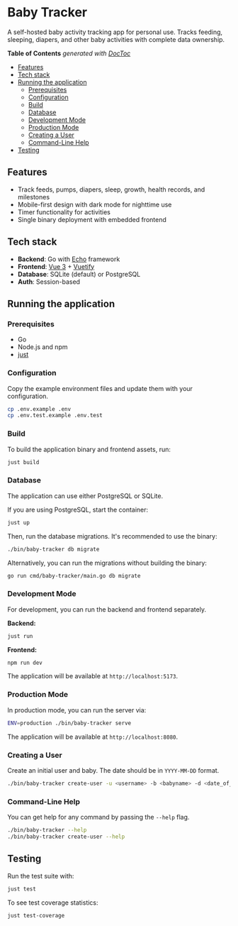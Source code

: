 # Baby Tracker

A self-hosted baby activity tracking app for personal use. Tracks feeding, sleeping, diapers, and other baby activities with complete data ownership.

<!-- START doctoc generated TOC please keep comment here to allow auto update -->
<!-- DON'T EDIT THIS SECTION, INSTEAD RE-RUN doctoc TO UPDATE -->
**Table of Contents**  *generated with [DocToc](https://github.com/thlorenz/doctoc)*

- [Features](#features)
- [Tech stack](#tech-stack)
- [Running the application](#running-the-application)
  - [Prerequisites](#prerequisites)
  - [Configuration](#configuration)
  - [Build](#build)
  - [Database](#database)
  - [Development Mode](#development-mode)
  - [Production Mode](#production-mode)
  - [Creating a User](#creating-a-user)
  - [Command-Line Help](#command-line-help)
- [Testing](#testing)

<!-- END doctoc generated TOC please keep comment here to allow auto update -->


## Features

- Track feeds, pumps, diapers, sleep, growth, health records, and milestones
- Mobile-first design with dark mode for nighttime use
- Timer functionality for activities
- Single binary deployment with embedded frontend

## Tech stack

- **Backend**: Go with [Echo](https://echo.labstack.com/) framework
- **Frontend**: [Vue 3](https://vuejs.org/) + [Vuetify](https://vuetifyjs.com/)
- **Database**: SQLite (default) or PostgreSQL
- **Auth**: Session-based

## Running the application

### Prerequisites

- Go
- Node.js and npm
- [just](https://github.com/casey/just)

### Configuration

Copy the example environment files and update them with your configuration.

```bash
cp .env.example .env
cp .env.test.example .env.test
```

### Build

To build the application binary and frontend assets, run:

```bash
just build
```

### Database

The application can use either PostgreSQL or SQLite.

If you are using PostgreSQL, start the container:
```bash
just up
```

Then, run the database migrations. It's recommended to use the binary:
```bash
./bin/baby-tracker db migrate
```

Alternatively, you can run the migrations without building the binary:
```bash
go run cmd/baby-tracker/main.go db migrate
```

### Development Mode

For development, you can run the backend and frontend separately.

**Backend:**
```bash
just run
```

**Frontend:**
```bash
npm run dev
```
The application will be available at `http://localhost:5173`.

### Production Mode

In production mode, you can run the server via:
```bash
ENV=production ./bin/baby-tracker serve
```
The application will be available at `http://localhost:8080`.

### Creating a User

Create an initial user and baby. The date should be in `YYYY-MM-DD` format.

```bash
./bin/baby-tracker create-user -u <username> -b <babyname> -d <date_of_birth>
```

### Command-Line Help

You can get help for any command by passing the `--help` flag.

```bash
./bin/baby-tracker --help
./bin/baby-tracker create-user --help
```

## Testing

Run the test suite with:

```bash
just test
```

To see test coverage statistics:

```bash
just test-coverage
```
